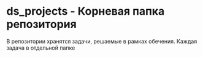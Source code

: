 # ds_projects - Корневая папка репозитория
В репозитории хранятся задачи, решаемые в рамках обечения. Каждая задача в отдельной папке
